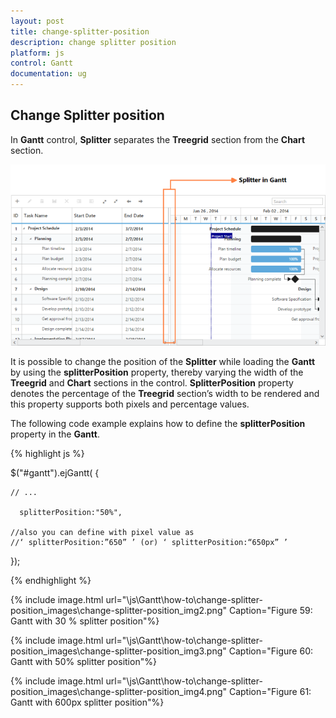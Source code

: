 ```yaml
---
layout: post
title: change-splitter-position
description: change splitter position
platform: js
control: Gantt
documentation: ug
---
```


## Change Splitter position

In **Gantt** control, **Splitter** separates the **Treegrid** section from the **Chart** section. 

![C:\Users\labuser\Desktop\splitter.png](change-splitter-position_images\change-splitter-position_img1.png)

It is possible to change the position of the **Splitter** while loading the **Gantt** by using the **splitterPosition** property, thereby varying the width of the **Treegrid** and **Chart** sections in the control.  **SplitterPosition** property denotes the percentage of the **Treegrid** section’s width to be rendered and this property supports both pixels and percentage values.

The following code example explains how to define the **splitterPosition** property in the **Gantt**.

{% highlight js %}


$("#gantt").ejGantt(
{   

    // ...     

      splitterPosition:"50%",

    //also you can define with pixel value as 
    //‘ splitterPosition:”650” ’ (or) ‘ splitterPosition:“650px” ’


 });



{% endhighlight %}







{% include image.html url="\js\Gantt\how-to\change-splitter-position_images\change-splitter-position_img2.png" Caption="Figure 59: Gantt with 30 % splitter position"%}





{% include image.html url="\js\Gantt\how-to\change-splitter-position_images\change-splitter-position_img3.png" Caption="Figure 60: Gantt with 50% splitter position"%}

{% include image.html url="\js\Gantt\how-to\change-splitter-position_images\change-splitter-position_img4.png" Caption="Figure 61: Gantt with 600px splitter position"%}

